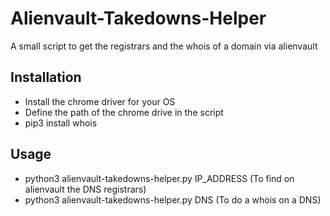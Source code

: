 # Alienvault-Takedowns-Helper
A small script to get the registrars and the whois of a domain via alienvault


## Installation

- Install the chrome driver for your OS
- Define the path of the chrome drive in the script
- pip3 install whois

## Usage

- python3 alienvault-takedowns-helper.py IP_ADDRESS (To find on alienvault the DNS registrars)
- python3 alienvault-takedowns-helper.py DNS (To do a whois on a DNS)
